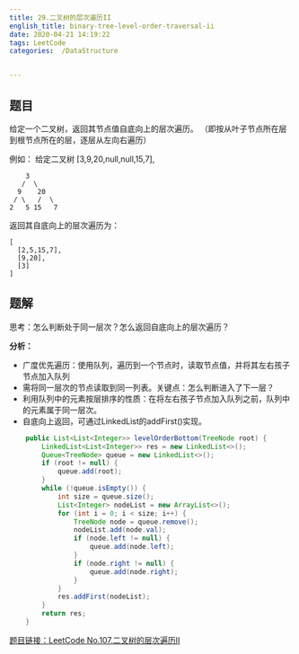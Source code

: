 ```yaml
---
title: 29.二叉树的层次遍历II
english_title: binary-tree-level-order-traversal-ii
date: 2020-04-21 14:19:22
tags: LeetCode
categories:  /DataStructure


---
```


## 题目

给定一个二叉树，返回其节点值自底向上的层次遍历。 （即按从叶子节点所在层到根节点所在的层，逐层从左向右遍历）

例如：
给定二叉树 [3,9,20,null,null,15,7],

```
    3
   /  \
  9    20
 / \   /  \
2   5 15   7
```
返回其自底向上的层次遍历为：
```
[
  [2,5,15,7],
  [9,20],
  [3]
]

```

## 题解

思考：怎么判断处于同一层次？怎么返回自底向上的层次遍历？

**分析：**

* 广度优先遍历：使用队列，遍历到一个节点时，读取节点值，并将其左右孩子节点加入队列
* 需将同一层次的节点读取到同一列表。关键点：怎么判断进入了下一层？
* 利用队列中的元素按层排序的性质：在将左右孩子节点加入队列之前，队列中的元素属于同一层次。
* 自底向上返回，可通过LinkedList的addFirst()实现。

```java
    public List<List<Integer>> levelOrderBottom(TreeNode root) {
        LinkedList<List<Integer>> res = new LinkedList<>();
        Queue<TreeNode> queue = new LinkedList<>();
        if (root != null) {
            queue.add(root);
        }
        while (!queue.isEmpty()) {
            int size = queue.size();
            List<Integer> nodeList = new ArrayList<>();
            for (int i = 0; i < size; i++) {
                TreeNode node = queue.remove();
                nodeList.add(node.val);
                if (node.left != null) {
                    queue.add(node.left);
                }
                if (node.right != null) {
                    queue.add(node.right);
                }
            }
            res.addFirst(nodeList);
        }
        return res;
    }
```



[题目链接：LeetCode No.107.二叉树的层次遍历II](https://leetcode-cn.com/problems/binary-tree-level-order-traversal-ii)